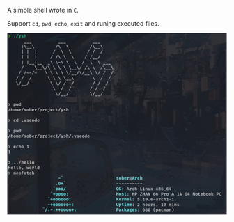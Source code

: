 A simple shell wrote in `C`.

Support `cd`, `pwd`, `echo`, `exit` and runing executed files.

![](./image/2022-09-04_17-57.png)